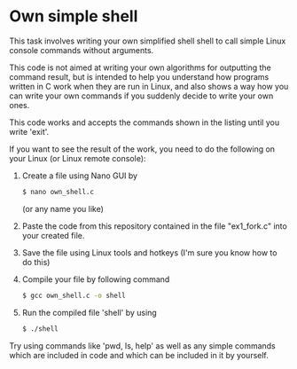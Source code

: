 # Own simple shell
This task involves writing your own simplified shell shell to call simple Linux console commands without arguments. 

This code is not aimed at writing your own algorithms for outputting the command result, but is intended to help you understand how programs written in C work when they are run in Linux, and also shows a way how you can write your own commands if you suddenly decide to write your own ones.  

This code works and accepts the commands shown in the listing until you write 'exit'.

If you want to see the result of the work, you need to do the following on your Linux (or Linux remote console):

 1) Create a file using Nano GUI by 
 
    ```sh
    $ nano own_shell.c
    ```
    (or any name you like)
 2) Paste the code from this repository contained in the file "ex1_fork.c" into your created file.
 3) Save the file using Linux tools and hotkeys (I'm sure you know how to do this)
 4) Compile your file by following command
    ```sh
    $ gcc own_shell.c -o shell
    ```
 5) Run the compiled file 'shell' by using
    ```sh
    $ ./shell
    ```
Try using commands like 'pwd, ls, help' as well as any simple commands which are included in code and which can be included in it by yourself.
